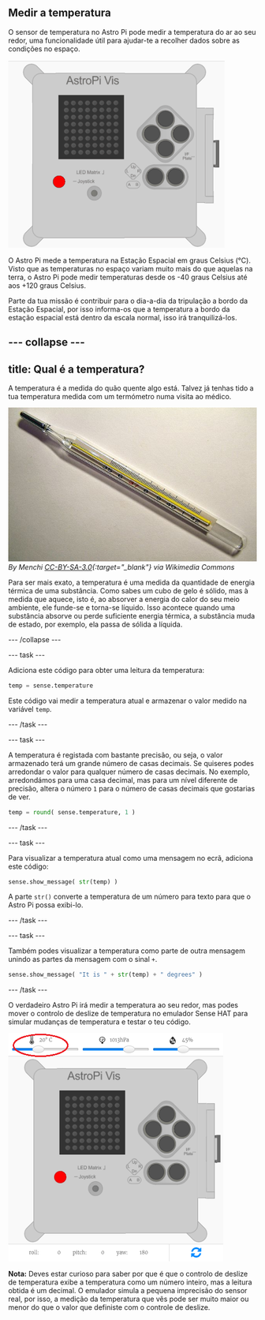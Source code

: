 ## Medir a temperatura

O sensor de temperatura no Astro Pi pode medir a temperatura do ar ao seu redor, uma funcionalidade útil para ajudar-te a recolher dados sobre as condições no espaço.

![Mensagem sobre a temperatura](images/degrees-message.gif)

O Astro Pi mede a temperatura na Estação Espacial em graus Celsius (&deg;C). Visto que as temperaturas no espaço variam muito mais do que aquelas na terra, o Astro Pi pode medir temperaturas desde os -40 graus Celsius até aos +120 graus Celsius.

Parte da tua missão é contribuir para o dia-a-dia da tripulação a bordo da Estação Espacial, por isso informa-os que a temperatura a bordo da estação espacial está dentro da escala normal, isso irá tranquilizá-los.

--- collapse ---
---
title: Qual é a temperatura?
---

A temperatura é a medida do quão quente algo está. Talvez já tenhas tido a tua temperatura medida com um termómetro numa visita ao médico.

![Termómetro](images/thermometer.JPG) *By Menchi [CC-BY-SA-3.0](http://creativecommons.org/licenses/by-sa/3.0/){:target="_blank"} via Wikimedia Commons*

Para ser mais exato, a temperatura é uma medida da quantidade de energia térmica de uma substância. Como sabes um cubo de gelo é sólido, mas à medida que aquece, isto é, ao absorver a energia do calor do seu meio ambiente, ele funde-se e torna-se líquido. Isso acontece quando uma substância absorve ou perde suficiente energia térmica, a substância muda de estado, por exemplo, ela passa de sólida a líquida.

--- /collapse ---

--- task ---

Adiciona este código para obter uma leitura da temperatura:

```python
temp = sense.temperature
```

Este código vai medir a temperatura atual e armazenar o valor medido na variável `temp`.

--- /task ---

--- task ---

A temperatura é registada com bastante precisão, ou seja, o valor armazenado terá um grande número de casas decimais. Se quiseres podes arredondar o valor para qualquer número de casas decimais. No exemplo, arredondámos para uma casa decimal, mas para um nível diferente de precisão, altera o número `1` para o número de casas decimais que gostarias de ver.

```python
temp = round( sense.temperature, 1 )
```

--- /task ---

--- task ---

Para visualizar a temperatura atual como uma mensagem no ecrã, adiciona este código:

```python
sense.show_message( str(temp) )
```

A parte `str()` converte a temperatura de um número para texto para que o Astro Pi possa exibi-lo.

--- /task ---

--- task ---

Também podes visualizar a temperatura como parte de outra mensagem unindo as partes da mensagem com o sinal `+`.

```python
sense.show_message( "It is " + str(temp) + " degrees" )
```

--- /task ---

O verdadeiro Astro Pi irá medir a temperatura ao seu redor, mas podes mover o controlo de deslize de temperatura no emulador Sense HAT para simular mudanças de temperatura e testar o teu código.

![Controlo de deslize de temperatura](images/temperature-slider.png)

**Nota:** Deves estar curioso para saber por que é que o controlo de deslize de temperatura exibe a temperatura como um número inteiro, mas a leitura obtida é um decimal. O emulador simula a pequena imprecisão do sensor real, por isso, a medição da temperatura que vês pode ser muito maior ou menor do que o valor que definiste com o controle de deslize.